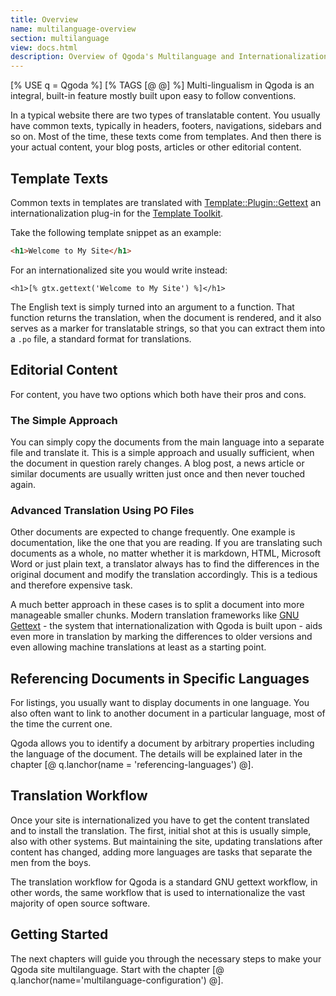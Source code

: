 ```yaml
---
title: Overview
name: multilanguage-overview
section: multilanguage
view: docs.html
description: Overview of Qgoda's Multilanguage and Internationalization (I18N) features
---
```

[% USE q = Qgoda %]
[% TAGS [@ @] %]
Multi-lingualism in Qgoda is an integral, built-in feature mostly built upon easy to follow conventions.

In a typical website there are two types of translatable content.  You usually have common texts, typically in headers, footers, navigations, sidebars and so on.  Most of the time, these texts come from templates.  And then there is your actual content, your blog posts, articles or other editorial content.

<qgoda-toc/>

## Template Texts

Common texts in templates are translated with [Template::Plugin::Gettext](https://github.com/gflohr/Template-Plugin-Gettext) an internationalization plug-in for the [Template Toolkit](http://www.template-toolkit.org/).

Take the following template snippet as an example:

<qgoda-no-xgettext>

```html
<h1>Welcome to My Site</h1>
```

</qgoda-no-xgettext>

For an internationalized site you would write instead:

<qgoda-no-xgettext>

```tt2
<h1>[% gtx.gettext('Welcome to My Site') %]</h1>
```

</qgoda-no-xgettext>

The English text is simply turned into an argument to a function.  That function returns the translation, when the document is rendered, and it also serves as a marker for translatable strings, so that you can extract them into a `.po` file, a standard format for translations.

## Editorial Content

For content, you have two options which both have their pros and cons.

### The Simple Approach

You can simply copy the documents from the main language into a separate file and translate it. This is a simple approach and usually sufficient, when the document in question rarely changes. A blog post, a news article or similar documents are usually written just once and then never touched again.

### Advanced Translation Using PO Files

Other documents are expected to change frequently. One example is documentation, like the one that you are reading. If you are translating such documents as a whole, no matter whether it is markdown, HTML, Microsoft Word or just plain text, a translator always has to find the differences in the original document and modify the translation accordingly.  This is a tedious and therefore expensive task.

A much better approach in these cases is to split a document into more manageable smaller chunks. Modern translation frameworks like [GNU Gettext](https://www.gnu.org/software/gettext/) - the system that internationalization with Qgoda is built upon - aids even more in translation by marking the differences to older versions and even allowing machine translations at least as a starting point.

## Referencing Documents in Specific Languages

For listings, you usually want to display documents in one language. You also often want to link to another document in a particular language, most of the time the current one.

Qgoda allows you to identify a document by arbitrary properties including the language of the document. The details will be explained later in the chapter [@ q.lanchor(name = 'referencing-languages') @].

## Translation Workflow

Once your site is internationalized you have to get the content translated and to install the translation. The first, initial shot at this is usually simple, also with other systems. But maintaining the site, updating translations after content has changed, adding more languages are tasks that separate the men from the boys.

The translation workflow for Qgoda is a standard GNU gettext workflow, in other words, the same workflow that is used to internationalize the vast majority of open source software.

## Getting Started

The next chapters will guide you through the necessary steps to make your Qgoda site multilanguage. Start with the chapter [@ q.lanchor(name='multilanguage-configuration') @].